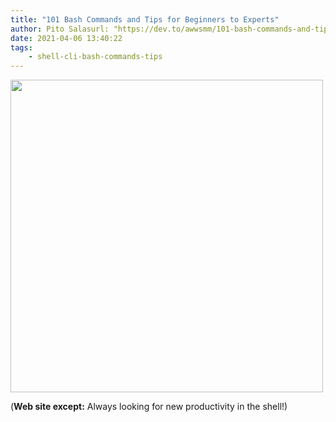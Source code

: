 ```yaml
---
title: "101 Bash Commands and Tips for Beginners to Experts"
author: Pito Salasurl: "https://dev.to/awwsmm/101-bash-commands-and-tips-for-beginners-to-experts-30je" cover: "https://res.cloudinary.com/practicaldev/image/fetch/s--7vliutG8--/c_imagga_scale,f_auto,fl_progressive,h_500,q_auto,w_1000/https://thepracticaldev.s3.amazonaws.com/i/mhlzt5ctquamg3z9i2r7.jpg" 
date: 2021-04-06 13:40:22
tags:
    - shell-cli-bash-commands-tips
---
```

<img src=https://res.cloudinary.com/practicaldev/image/fetch/s--7vliutG8--/c_imagga_scale,f_auto,fl_progressive,h_500,q_auto,w_1000/https://thepracticaldev.s3.amazonaws.com/i/mhlzt5ctquamg3z9i2r7.jpg width="500">



(**Web site except:** Always looking for new productivity in the shell!) 
